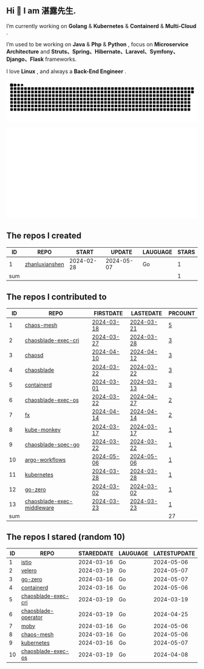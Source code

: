 ## Hi 👋 I am 湛露先生.

I’m currently working on **Golang** & **Kubernetes** & **Containerd** & **Multi-Cloud** .

I’m used to be working on **Java** & **Php** & **Python** , focus on **Microservice Architecture** and **Struts、Spring、Hibernate、Laravel、Symfony、Django、Flask** frameworks.

I love **Linux** , and always a **Back-End Engineer** .

![github contribution grid snake animation](https://github.com/zhanluxianshen/zhanluxianshen/blob/output/github-contribution-grid-snake.svg)

![Metrics](https://github.com/zhanluxianshen/zhanluxianshen/blob/master/github-metrics.svg)

<!--START_SECTION:my_github-->
## The repos I created
| ID  |                                REPO                                |   START    |   UPDATE   | LAUGUAGE | STARS |
|-----|--------------------------------------------------------------------|------------|------------|----------|-------|
|   1 | [zhanluxianshen](https://github.com/zhanluxianshen/zhanluxianshen) | 2024-02-28 | 2024-05-07 | Go       |     1 |
| sum |                                                                    |            |            |          |     1 |

## The repos I contributed to
| ID  |                                           REPO                                            |                                     FIRSTDATE                                     |                                     LASTEDATE                                     |                                                 PRCOUNT                                                  |
|-----|-------------------------------------------------------------------------------------------|-----------------------------------------------------------------------------------|-----------------------------------------------------------------------------------|----------------------------------------------------------------------------------------------------------|
|   1 | [chaos-mesh](https://github.com/chaos-mesh/chaos-mesh)                                    | [2024-03-18](https://github.com/chaos-mesh/chaos-mesh/pull/4373)                  | [2024-03-21](https://github.com/chaos-mesh/chaos-mesh/pull/4380)                  | [5](https://github.com/chaos-mesh/chaos-mesh/pulls?q=is%3Apr+author%3Azhanluxianshen)                    |
|   2 | [chaosblade-exec-cri](https://github.com/chaosblade-io/chaosblade-exec-cri)               | [2024-03-27](https://github.com/chaosblade-io/chaosblade-exec-cri/pull/16)        | [2024-03-28](https://github.com/chaosblade-io/chaosblade-exec-cri/pull/17)        | [3](https://github.com/chaosblade-io/chaosblade-exec-cri/pulls?q=is%3Apr+author%3Azhanluxianshen)        |
|   3 | [chaosd](https://github.com/chaos-mesh/chaosd)                                            | [2024-04-10](https://github.com/chaos-mesh/chaosd/pull/263)                       | [2024-04-12](https://github.com/chaos-mesh/chaosd/pull/264)                       | [3](https://github.com/chaos-mesh/chaosd/pulls?q=is%3Apr+author%3Azhanluxianshen)                        |
|   4 | [chaosblade](https://github.com/chaosblade-io/chaosblade)                                 | [2024-03-22](https://github.com/chaosblade-io/chaosblade/pull/1019)               | [2024-03-22](https://github.com/chaosblade-io/chaosblade/pull/1019)               | [3](https://github.com/chaosblade-io/chaosblade/pulls?q=is%3Apr+author%3Azhanluxianshen)                 |
|   5 | [containerd](https://github.com/containerd/containerd)                                    | [2024-03-01](https://github.com/containerd/containerd/pull/9906)                  | [2024-03-13](https://github.com/containerd/containerd/pull/9961)                  | [3](https://github.com/containerd/containerd/pulls?q=is%3Apr+author%3Azhanluxianshen)                    |
|   6 | [chaosblade-exec-os](https://github.com/chaosblade-io/chaosblade-exec-os)                 | [2024-03-22](https://github.com/chaosblade-io/chaosblade-exec-os/pull/170)        | [2024-04-27](https://github.com/chaosblade-io/chaosblade-exec-os/pull/171)        | [2](https://github.com/chaosblade-io/chaosblade-exec-os/pulls?q=is%3Apr+author%3Azhanluxianshen)         |
|   7 | [fx](https://github.com/uber-go/fx)                                                       | [2024-04-14](https://github.com/uber-go/fx/pull/1189)                             | [2024-04-14](https://github.com/uber-go/fx/pull/1189)                             | [2](https://github.com/uber-go/fx/pulls?q=is%3Apr+author%3Azhanluxianshen)                               |
|   8 | [kube-monkey](https://github.com/asobti/kube-monkey)                                      | [2024-03-17](https://github.com/asobti/kube-monkey/pull/262)                      | [2024-03-17](https://github.com/asobti/kube-monkey/pull/262)                      | [1](https://github.com/asobti/kube-monkey/pulls?q=is%3Apr+author%3Azhanluxianshen)                       |
|   9 | [chaosblade-spec-go](https://github.com/chaosblade-io/chaosblade-spec-go)                 | [2024-03-22](https://github.com/chaosblade-io/chaosblade-spec-go/pull/56)         | [2024-03-22](https://github.com/chaosblade-io/chaosblade-spec-go/pull/56)         | [1](https://github.com/chaosblade-io/chaosblade-spec-go/pulls?q=is%3Apr+author%3Azhanluxianshen)         |
|  10 | [argo-workflows](https://github.com/argoproj/argo-workflows)                              | [2024-05-06](https://github.com/argoproj/argo-workflows/pull/13013)               | [2024-05-06](https://github.com/argoproj/argo-workflows/pull/13013)               | [1](https://github.com/argoproj/argo-workflows/pulls?q=is%3Apr+author%3Azhanluxianshen)                  |
|  11 | [kubernetes](https://github.com/kubernetes/kubernetes)                                    | [2024-03-28](https://github.com/kubernetes/kubernetes/pull/124103)                | [2024-03-28](https://github.com/kubernetes/kubernetes/pull/124103)                | [1](https://github.com/kubernetes/kubernetes/pulls?q=is%3Apr+author%3Azhanluxianshen)                    |
|  12 | [go-zero](https://github.com/zeromicro/go-zero)                                           | [2024-03-02](https://github.com/zeromicro/go-zero/pull/3955)                      | [2024-03-02](https://github.com/zeromicro/go-zero/pull/3955)                      | [1](https://github.com/zeromicro/go-zero/pulls?q=is%3Apr+author%3Azhanluxianshen)                        |
|  13 | [chaosblade-exec-middleware](https://github.com/chaosblade-io/chaosblade-exec-middleware) | [2024-03-23](https://github.com/chaosblade-io/chaosblade-exec-middleware/pull/12) | [2024-03-23](https://github.com/chaosblade-io/chaosblade-exec-middleware/pull/12) | [1](https://github.com/chaosblade-io/chaosblade-exec-middleware/pulls?q=is%3Apr+author%3Azhanluxianshen) |
| sum |                                                                                           |                                                                                   |                                                                                   |                                                                                                       27 |

## The repos I stared (random 10)
| ID |                                    REPO                                     | STAREDDATE | LAUGUAGE | LATESTUPDATE |
|----|-----------------------------------------------------------------------------|------------|----------|--------------|
|  1 | [istio](https://github.com/istio/istio)                                     | 2024-03-16 | Go       | 2024-05-06   |
|  2 | [velero](https://github.com/vmware-tanzu/velero)                            | 2024-03-19 | Go       | 2024-05-07   |
|  3 | [go-zero](https://github.com/zeromicro/go-zero)                             | 2024-03-16 | Go       | 2024-05-07   |
|  4 | [containerd](https://github.com/containerd/containerd)                      | 2024-03-16 | Go       | 2024-05-06   |
|  5 | [chaosblade-exec-cri](https://github.com/chaosblade-io/chaosblade-exec-cri) | 2024-03-19 | Go       | 2024-03-19   |
|  6 | [chaosblade-operator](https://github.com/chaosblade-io/chaosblade-operator) | 2024-03-19 | Go       | 2024-04-25   |
|  7 | [moby](https://github.com/moby/moby)                                        | 2024-03-16 | Go       | 2024-05-06   |
|  8 | [chaos-mesh](https://github.com/chaos-mesh/chaos-mesh)                      | 2024-03-16 | Go       | 2024-05-06   |
|  9 | [kubernetes](https://github.com/kubernetes/kubernetes)                      | 2024-03-16 | Go       | 2024-05-07   |
| 10 | [chaosblade-exec-os](https://github.com/chaosblade-io/chaosblade-exec-os)   | 2024-03-19 | Go       | 2024-04-08   |

<!--END_SECTION:my_github-->


